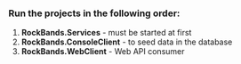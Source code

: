 ### Run the projects in the following order:
  1. __RockBands.Services__ - must be started at first
  2. __RockBands.ConsoleClient__ - to seed data in the database
  3. __RockBands.WebClient__ - Web API consumer
